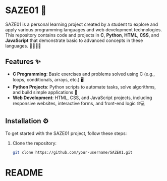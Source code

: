 # SAZE01 🚀

SAZE01 is a personal learning project created by a student to explore and apply various programming languages and web development technologies. This repository contains code and projects in **C**, **Python**, **HTML**, **CSS**, and **JavaScript** that demonstrate basic to advanced concepts in these languages. 👩‍💻👨‍💻

## Features ✨
- **C Programming**: Basic exercises and problems solved using C (e.g., loops, conditionals, arrays, etc.) 🖥️
- **Python Projects**: Python scripts to automate tasks, solve algorithms, and build simple applications 🐍
- **Web Development**: HTML, CSS, and JavaScript projects, including responsive websites, interactive forms, and front-end logic 🌐💻

## Installation ⚙️

To get started with the SAZE01 project, follow these steps:

1. Clone the repository:
   ```bash
   git clone https://github.com/your-username/SAZE01.git
# README
